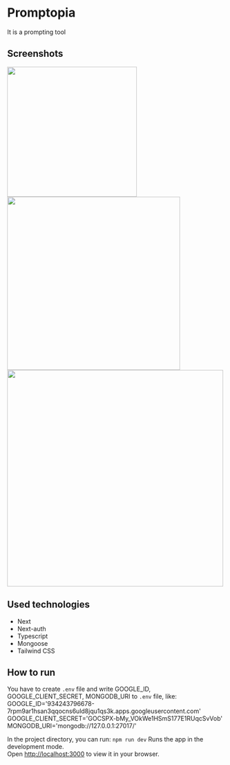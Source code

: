 # Promptopia

It is a prompting tool

## Screenshots
<img src="https://github.com/SmokeGuap/promptopia/assets/87711568/340c14c5-5f24-4bc9-a786-14f0baa47070" width="300">
<img src="https://github.com/SmokeGuap/promptopia/assets/87711568/8b87e02a-7cbc-4243-88d8-8a6a8a66dc65" width="400">
<img src="https://github.com/SmokeGuap/promptopia/assets/87711568/ac706685-1d5f-4e3f-a1be-6061616d8884" width="500">

## Used technologies

- Next
- Next-auth
- Typescript
- Mongoose
- Tailwind CSS

## How to run

You have to create `.env` file and write GOOGLE_ID, GOOGLE_CLIENT_SECRET, MONGODB_URI to `.env` file, like:
GOOGLE_ID='934243796678-7rpm9ar1hsan3qqocns6uld8jqu1qs3k.apps.googleusercontent.com'
GOOGLE_CLIENT_SECRET='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'
MONGODB_URI='mongodb://127.0.0.1:27017/'

In the project directory, you can run: `npm run dev`
Runs the app in the development mode.\
Open [http://localhost:3000](http://localhost:3000) to view it in your browser.

